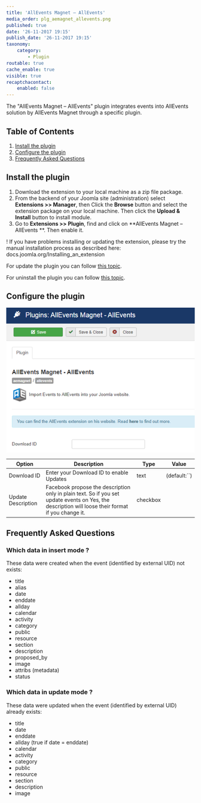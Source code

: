 ```yaml
---
title: 'AllEvents Magnet – AllEvents'
media_order: plg_aemagnet_allevents.png
published: true
date: '26-11-2017 19:15'
publish_date: '26-11-2017 19:15'
taxonomy:
    category:
        - Plugin
routable: true
cache_enable: true
visible: true
recaptchacontact:
    enabled: false
---
```


The "AllEvents Magnet – AllEvents" plugin integrates events into AllEvents solution by AllEvents Magnet through a specific plugin. 

## Table of Contents
1. [Install the plugin](#install-the-plugin)
2. [Configure the plugin](#configure-the-plugin)
3. [Frequently Asked Questions](#frequently-asked-questions)

## Install the plugin
1. Download the extension to your local machine as a zip file package.
2. From the backend of your Joomla site (administration) select **Extensions >> Manager**, then Click the <b>Browse</b> button and select the extension package on your local machine. Then click the **Upload & Install** button to install module.
3. Go to **Extensions >> Plugin**, find and click on **AllEvents Magnet – AllEvents **. Then enable it.

! If you have problems installing or updating the extension, please try the manual installation process as described here: docs.joomla.org/Installing_an_extension

For update the plugin you can follow [this topic](https://documentation.allevents3.com/allevents/installation/update).

For uninstall the plugin you can follow [this topic](https://documentation.allevents3.com/allevents/installation/uninstall).

## Configure the plugin
![plg_aemagnet_allevents](plg_aemagnet_allevents.png)
            
| Option | Description | Type | Value |
| ------ | ----------- | ---- | ----- |
|  Download ID | Enter your Download ID to enable Updates | text | (default:``)|
| Update Description |Facebook propose the description only in plain text. So if you set update events on Yes, the description will loose their format if you change it. | checkbox | |

## Frequently Asked Questions
### Which data in insert mode ?
These data were created when the event (identified by external UID) not exists:
* title       
* alias
* date        
* enddate     
* allday      
* calendar
* activity 
* category
* public   
* resource
* section
* description 
* proposed_by 
* image
* attribs (metadata)
* status

### Which data in update mode ?
These data were updated when the event (identified by external UID) already exists:
* title   
* date        
* enddate     
* allday  (true if date = enddate)
* calendar   
* activity 
* category
* public
* resource
* section
* description 
* image


